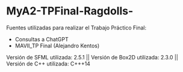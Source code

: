 # MyA2-TPFinal-Ragdolls-

Fuentes utilizadas para realizar el Trabajo Práctico Final:

- Consultas a ChatGPT
- MAVII_TP Final (Alejandro Kentos)

Versión de SFML utilizada: 2.5.1 || Versión de Box2D utilizada: 2.3.0 || Versión de C++ utilizada: C+++14
